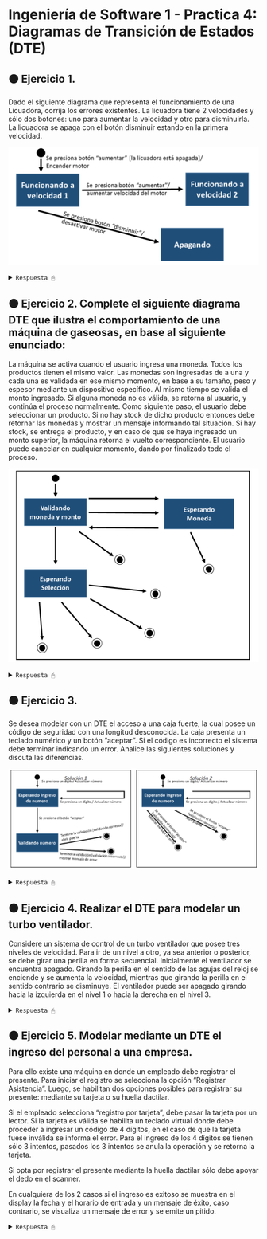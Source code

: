 # Ingeniería de Software 1 - Practica 4: Diagramas de Transición de Estados (DTE)

## 🟠 Ejercicio 1. 

Dado el siguiente diagrama que representa el funcionamiento de una Licuadora, corrija los errores existentes. La licuadora tiene 2 velocidades y sólo dos botones: uno para aumentar la velocidad y otro para disminuirla. La licuadora se apaga con el botón disminuir estando en la primera velocidad.

![foto](/cosas/foto01.png)

<details><summary><code>Respuesta 🖱</code></summary><br>

![foto](/practica04DTE/DTEpunto01.jpg)

--------------------------------

</details>

## 🟠 Ejercicio 2. Complete el siguiente diagrama DTE que ilustra el comportamiento de una máquina de gaseosas, en base al siguiente enunciado:

La máquina se activa cuando el usuario ingresa una moneda. Todos los productos tienen el mismo valor. Las monedas son ingresadas de a una y cada una es validada en ese mismo momento, en base a su tamaño, peso y espesor mediante un dispositivo específico. Al mismo tiempo se valida el monto ingresado. Si alguna moneda no es válida, se retorna al usuario, y continúa el proceso normalmente. Como siguiente paso, el usuario debe seleccionar un producto. Si no hay stock de dicho producto entonces debe retornar las monedas y mostrar un mensaje informando tal situación. Si hay stock, se entrega el producto, y en caso de que se haya ingresado un monto superior, la máquina retorna el vuelto correspondiente. El usuario puede cancelar en cualquier momento, dando por finalizado todo el proceso.

![foto](/cosas/foto02.png)

<details><summary><code>Respuesta 🖱</code></summary><br>

![foto](/practica04DTE/DTEpunto02.jpg)

--------------------------------

</details>

## 🟠 Ejercicio 3. 

Se desea modelar con un DTE el acceso a una caja fuerte, la cual posee un código de seguridad con una longitud desconocida. La caja presenta un teclado numérico y un botón “aceptar”. Si el código es incorrecto el sistema debe terminar indicando un error. Analice las siguientes soluciones y discuta las diferencias.

![foto](/cosas/foto03.png)

<details><summary><code>Respuesta 🖱</code></summary><br>

La diferencia entre ambos diagramas está en que el primero considera la validación de un número como un estado, y de ahí se desprenden los dos posibles estados finales (que termine la validación y esta sea correcta, o que termine la validación y sea incorrecta); mientras que en la solución dos directamente cuando se presiona el botón </aceptar/> se pasa a los dos posibles estados finales y la validación del número no es un estado.

Yo creo que ambas soluciones son correctas, pero la primera es más prolija pues un estado identifica un período de tiempo y la validación del código no es automática, sino que abarca un periodo de tiempo hasta que se valida.

--------------------------------

</details>

## 🟠 Ejercicio 4. Realizar el DTE para modelar un turbo ventilador.

Considere un sistema de control de un turbo ventilador que posee tres niveles de velocidad. Para ir de un nivel a otro, ya sea anterior o posterior, se debe girar una perilla en forma secuencial. Inicialmente el ventilador se encuentra apagado. Girando la perilla en el sentido de las agujas del reloj se enciende y se aumenta la velocidad, mientras que girando la perilla en el sentido contrario se disminuye. El ventilador puede ser apagado girando hacia la izquierda en el nivel 1 o hacia la derecha en el nivel 3.

<details><summary><code>Respuesta 🖱</code></summary><br>

![foto](/practica04DTE/DTEpunto04.jpg)

--------------------------------

</details>

## 🟠 Ejercicio 5. Modelar mediante un DTE el ingreso del personal a una empresa.

Para ello existe una máquina en donde un empleado debe registrar el presente. Para iniciar el registro se selecciona la opción “Registrar Asistencia”. Luego, se habilitan dos opciones posibles para registrar su presente: mediante su tarjeta o su huella dactilar.

Si el empleado selecciona “registro por tarjeta”, debe pasar la tarjeta por un lector. Si la tarjeta es válida se habilita un teclado virtual donde debe proceder a ingresar un código de 4 dígitos, en el caso de que la tarjeta fuese inválida se informa el error. Para el ingreso de los 4 dígitos se tienen sólo 3 intentos, pasados los 3 intentos se anula la operación y se retorna la tarjeta.

Si opta por registrar el presente mediante la huella dactilar sólo debe apoyar el dedo en el scanner. 

En cualquiera de los 2 casos si el ingreso es exitoso se muestra en el display la fecha y el horario de entrada y un mensaje de éxito, caso contrario, se visualiza un mensaje de error y se emite un pitido.

<details><summary><code>Respuesta 🖱</code></summary><br>

![foto](/practica04DTE/DTEpunto05.jpg)

--------------------------------

</details>